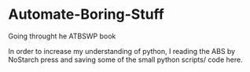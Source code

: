 # Automate-Boring-Stuff
Going throught he ATBSWP book

In order to increase my understanding of python, I reading the ABS by NoStarch press and saving some of the small python scripts/ code here.
